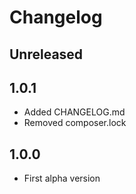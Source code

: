 # Changelog

## Unreleased

## 1.0.1

- Added CHANGELOG.md
- Removed composer.lock

## 1.0.0

- First alpha version
